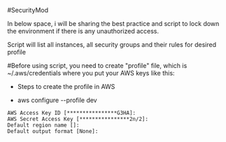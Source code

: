 #SecurityMod

In below space, i will be sharing the best practice and script to lock down the environment if there is any unauthorized access.

Script will list all instances, all security groups and their rules for desired profile

#Before using script, you need to create "profile" file, which is ~/.aws/credentials where you put your AWS keys like this:
* Steps to create the profile in AWS 

* aws configure   --profile dev
```
AWS Access Key ID [****************G3HA]:
AWS Secret Access Key [****************2n/2]:
Default region name []:
Default output format [None]:
```

